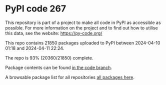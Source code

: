 # PyPI code 267

This repository is part of a project to make all code in PyPI as accessible as possible. For more information 
on the project and to find out how to utilise this data, see the website: https://py-code.org/

This repo contains 21850 packages uploaded to PyPI between 
2024-04-10 01:18 and 2024-04-11 22:24.

The repo is 93% (20360/21850) complete.

Package contents can be found [in the code branch](https://github.com/pypi-data/pypi-mirror-267/tree/code/packages).

A browsable package list for all repositories [all packages here](https://py-code.org/repositories/pypi-mirror-267).


